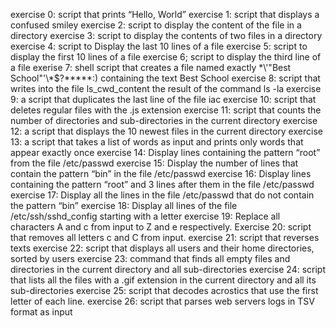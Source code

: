 exercise 0: script that prints “Hello, World”
exercise 1: script that displays a confused smiley
exercise 2: script to display the content of the file in a directory 
exercise 3:  script to display the contents of two files in a directory
exercise 4: script to Display the last 10 lines of a file
exercise 5: script to display the first 10 lines of a file
exercise 6; script to display the third line of a file
exerise 7: shell script that creates a file named exactly \*\\'"Best School"\'\\*$\?\*\*\*\*\*:) containing the text Best School
exercise 8: script that writes into the file ls_cwd_content the result of the command ls -la
exercise 9:  a script that duplicates the last line of the file iac
exercise 10: script that deletes regular files with the .js extension
exercise 11: script that counts the number of directories and sub-directories in the current directory
exercise 12: a script that displays the 10 newest files in the current directory
exercise 13: a script that takes a list of words as input and prints only words that appear exactly once
exercise 14: Display lines containing the pattern “root” from the file /etc/passwd
exercise 15: Display the number of lines that contain the pattern “bin” in the file /etc/passwd
exercise 16: Display lines containing the pattern “root” and 3 lines after them in the file /etc/passwd
exercise 17: Display all the lines in the file /etc/passwd that do not contain the pattern “bin”
exercise 18: Display all lines of the file /etc/ssh/sshd_config starting with a letter
exercise 19: Replace all characters A and c from input to Z and e respectively.
Exercise 20: script that removes all letters c and C from input.
exercise 21: script that reverses texts
exercise 22: script that displays all users and their home directories, sorted by users
exercise 23: command that finds all empty files and directories in the current directory and all sub-directories
exercise 24: script that lists all the files with a .gif extension in the current directory and all its sub-directories
exercise 25: script that decodes acrostics that use the first letter of each line.
exercise 26: script that parses web servers logs in TSV format as input 
